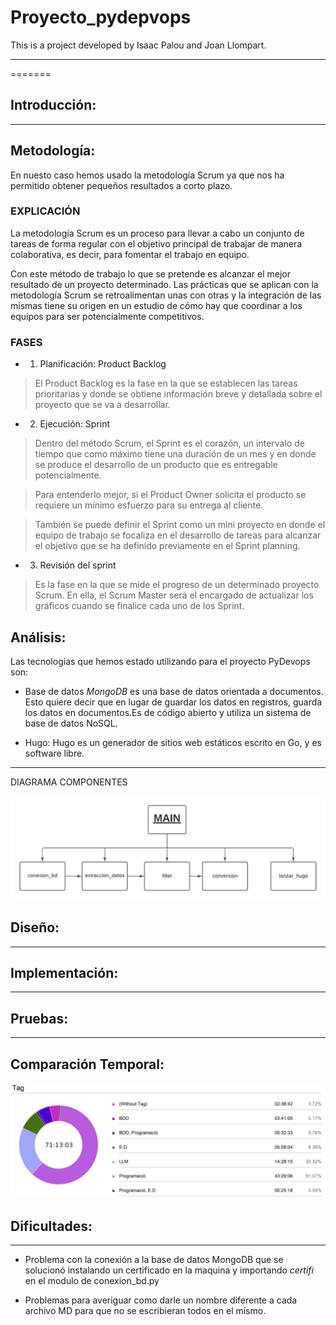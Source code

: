 # Proyecto_pydepvops
This is a project developed by Isaac Palou and Joan Llompart.


----
=======
## **Introducción:**

-----------

## **Metodología:**
En nuesto caso hemos usado la metodología Scrum ya que nos ha permitido obtener pequeños resultados a corto plazo.

### EXPLICACIÓN
La metodología Scrum es un proceso para llevar a cabo un conjunto de tareas de forma regular con el objetivo principal de trabajar de manera colaborativa, es decir, para fomentar el trabajo en equipo.

Con este método de trabajo lo que se pretende es alcanzar el mejor resultado de un proyecto determinado. Las prácticas que se aplican con la metodología Scrum se retroalimentan unas con otras y la integración de las mismas tiene su origen en un estudio de cómo hay que coordinar a los equipos para ser potencialmente competitivos.
### FASES
- 1. Planificación: Product Backlog

>El Product Backlog es la fase en la que se establecen las tareas prioritarias y donde se obtiene información breve y detallada sobre el proyecto que se va a desarrollar.

- 2. Ejecución: Sprint

>Dentro del método Scrum, el Sprint es el corazón, un intervalo de tiempo que como máximo tiene una duración de un mes y en donde se produce el desarrollo de un producto que es entregable potencialmente.

>Para entenderlo mejor, si el Product Owner solicita el producto se requiere un mínimo esfuerzo para su entrega al cliente.

>También se puede definir el Sprint como un mini proyecto en donde el equipo de trabajo se focaliza en el desarrollo de tareas para alcanzar el objetivo que se ha definido previamente en el Sprint planning.

- 3. Revisión del sprint

>Es la fase en la que se mide el progreso de un determinado proyecto Scrum. En ella, el Scrum Master será el encargado de actualizar los gráficos cuando se finalice cada uno de los Sprint.

## **Análisis:**

Las tecnologias que hemos estado utilizando para el proyecto PyDevops son:

- Base de datos *MongoDB*  es una base de datos orientada a documentos. Esto quiere decir que en lugar de guardar los datos en registros, guarda los datos en documentos.Es de código abierto y utiliza un sistema de base de datos NoSQL.

- Hugo: Hugo es un generador de sitios web estáticos escrito en Go, y es software libre.

-------------
DIAGRAMA COMPONENTES

![global config](pics/diagrama_componentes.png)
## **Diseño:**

-----------

## **Implementación:**

-----------


## **Pruebas:**

-----------

## **Comparación Temporal:**

![global config](pics/clockify.png)

## **Dificultades:**


-----------

- Problema con la conexión a la base de datos MongoDB que se solucionó instalando un certificado en la maquina y importando *certifi* en el modulo de conexion_bd.py

- Problemas para averiguar como darle un nombre diferente a cada archivo MD para que no se escribieran todos en el mismo.
